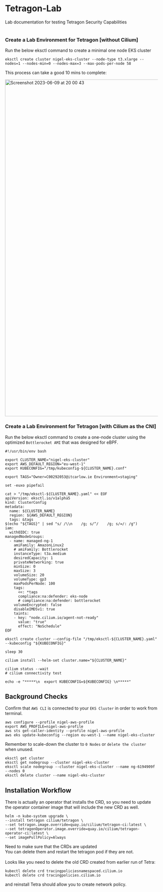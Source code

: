 # Tetragon-Lab
Lab documentation for testing Tetragon Security Capabilities <br/>
<br/>
### Create a Lab Environment for Tetragon [without Cilium]
Run the below eksctl command to create a minimal one node EKS cluster
```
eksctl create cluster nigel-eks-cluster --node-type t3.xlarge --nodes=1 --nodes-min=0 --nodes-max=3 --max-pods-per-node 58
```

This process can take a good 10 mins to complete:

<img width="1105" alt="Screenshot 2023-06-09 at 20 00 43" src="https://github.com/nigeldouglas-itcarlow/Tetragon-Lab/assets/126002808/a62527e7-80dc-4002-8e81-1c31a1f3f172">


### Create a Lab Environment for Tetragon [with Cilium as the CNI]
Run the below eksctl command to create a one-node cluster using the optimized ```Bottlerocket AMI``` that was designed for eBPF.

```
#!/usr/bin/env bash

export CLUSTER_NAME="nigel-eks-cluster"
export AWS_DEFAULT_REGION="eu-west-1"
export KUBECONFIG="/tmp/kubeconfig-${CLUSTER_NAME}.conf"

export TAGS="Owner=C00292053@itcarlow.ie Environment=staging"

set -euxo pipefail

cat > "/tmp/eksctl-${CLUSTER_NAME}.yaml" << EOF
apiVersion: eksctl.io/v1alpha5
kind: ClusterConfig
metadata:
  name: ${CLUSTER_NAME}
  region: ${AWS_DEFAULT_REGION}
  tags: &tags
$(echo "${TAGS}" | sed "s/ /\\n    /g; s/^/    /g; s/=/: /g")
iam:
  withOIDC: true
managedNodeGroups:
  - name: managed-ng-1
    amiFamily: AmazonLinux2
    # amiFamily: Bottlerocket
    instanceType: t3a.medium
    desiredCapacity: 1
    privateNetworking: true
    minSize: 0
    maxSize: 3
    volumeSize: 20
    volumeType: gp3
    maxPodsPerNode: 100    
    tags:
      <<: *tags
      compliance:na:defender: eks-node
      # compliance:na:defender: bottlerocket
    volumeEncrypted: false
    disableIMDSv1: true
    taints:
    - key: "node.cilium.io/agent-not-ready"
      value: "true"
      effect: "NoSchedule"
EOF

eksctl create cluster --config-file "/tmp/eksctl-${CLUSTER_NAME}.yaml" --kubeconfig "${KUBECONFIG}"

sleep 30

cilium install --helm-set cluster.name="${CLUSTER_NAME}"

cilium status --wait
# cilium connectivity test

echo -e "*****\n  export KUBECONFIG=${KUBECONFIG} \n*****"
```

## Background Checks

Confirm that ```AWS CLI``` is connected to your ```EKS Cluster``` in order to work from terminal. 
```
aws configure --profile nigel-aws-profile
export AWS_PROFILE=nigel-aws-profile                                            
aws sts get-caller-identity --profile nigel-aws-profile
aws eks update-kubeconfig --region eu-west-1 --name nigel-eks-cluster
```

Remember to scale-down the cluster to ```0 Nodes``` or ```delete the cluster``` when unused.
```
eksctl get cluster
eksctl get nodegroup --cluster nigel-eks-cluster
eksctl scale nodegroup --cluster nigel-eks-cluster --name ng-6194909f --nodes 0
eksctl delete cluster --name nigel-eks-cluster  
```
## Installation Workflow
There is actually an operator that installs the CRD, so you need to update the operator container image that will include the new CRD as well. 
```
helm -n kube-system upgrade \
--install tetragon cilium/tetragon \
--set tetragon.image.override=quay.io/cilium/tetragon-ci:latest \
--set tetragonOperator.image.override=quay.io/cilium/tetragon-operator-ci:latest \
--set imagePullPolicy=Always
```
Need to make sure that the CRDs are updated <br/>
You can delete them and restart the tetragon pod if they are not. <br/>
<br/>
Looks like you need to delete the old CRD created from earlier run of Tetra:
```
kubectl delete crd tracingpoliciesnamespaced.cilium.io
kubectl delete crd tracingpolicies.cilium.io
```
and reinstall Tetra should allow you to create network policy.
